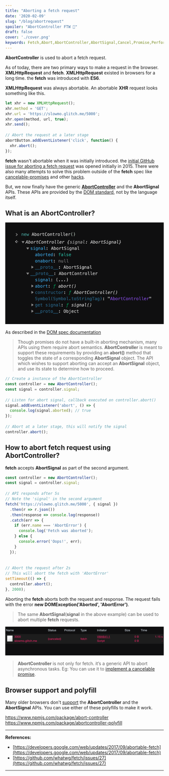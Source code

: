 ```yaml
---
title: "Aborting a fetch request"
date: '2020-02-09'
slug: "/blog/abortrequest"
spoiler: "AbortController FTW 🎉"
draft: false
cover: './cover.png'
keywords: Fetch,Abort,AbortController,AbortSignal,Cancel,Promise,Performance,Cancelable
---
```


**AbortController** is used to abort a fetch request. 
<!-- [Check out this demo](#demo). -->

As of today, there are two primary ways to make a request in the browser. **XMLHttpRequest** and **fetch**.
**XMLHttpRequest** existed in browsers for a long time. the **fetch** was introduced with **ES6**.

**XMLHttpRequest** was always abortable. An abortable **XHR** request looks something like this.

```javascript
let xhr = new XMLHttpRequest();
xhr.method = 'GET';
xhr.url = 'https://slowmo.glitch.me/5000';
xhr.open(method, url, true);
xhr.send();

// Abort the request at a later stage
abortButton.addEventListener('click', function() {
  xhr.abort();
});
```

**fetch** wasn't abortable when it was initially introduced.
the [initial GitHub issue for aborting a fetch request][abort fetch issue] was opened initially in 2015.
There were also many attempts to solve this problem outside of the **fetch** spec
like [cancelable-promises][cancelable-promises-github] and other [hacks][cancelable-promise-hack].

But, we now finally have the generic [**AbortController**][abort controller MDN] and the **AbortSignal** APIs.
These APIs are provided by the [DOM standard][DOM standard], not by the language itself.

## What is an AbortController?

![Abort controller in the devtool](./abort-controller-devtool-eval.png)

As described in the [DOM spec documentation][DOM standard]

> Though promises do not have a built-in aborting mechanism, many APIs using them require
> abort semantics. **AbortController** is meant to support these requirements by providing an **abort()**
> method that toggles the state of a corresponding **AbortSignal** object. The API which wishes to
> support aborting can accept an **AbortSignal** object, and use its state to determine how to proceed.

```js
// Create a instance of the AbortController
const controller = new AbortController();
const signal = controller.signal;

// Listen for abort signal, callback executed on controller.abort()
signal.addEventListener('abort', () => {
  console.log(signal.aborted); // true
});

// Abort at a later stage, this will notify the signal
controller.abort();
```

## How to abort fetch request using AbortController?

**fetch** accepts **AbortSignal** as part of the second argument.

```js
const controller = new AbortController();
const signal = controller.signal;

// API responds after 5s
// Note the 'signal' in the second argument
fetch('https://slowmo.glitch.me/5000', { signal })
  .then(r => r.json())
  .then(response => console.log(response))
  .catch(err => {
    if (err.name === 'AbortError') {
      console.log('Fetch was aborted');
    } else {
      console.error('Oops!', err);
    }
  });


// Abort the request after 2s
// This will abort the fetch with 'AbortError'
setTimeout(() => {
  controller.abort();
}, 2000);
```

Aborting the **fetch** aborts both the request and response.
The request fails with the error **new DOMException('Aborted', 'AbortError')**.

> The same **AbortSignal**(**signal** in the above example) can be used to abort multiple **fetch** requests.

![Aborted fetch request in the devtool](./fetch-devtool-cancelled.png)

<!-- ## Demo -->

<!-- https://codesandbox.io/s/abortable-fetch-using-abortcontroller-yd07c -->

> **AbortController** is not only for fetch. it’s a generic API to abort asynchronous tasks.
> Eg: You can use it to [implement a cancelable promise][cancel promise].

## Browser support and polyfill

<CaniuseEmbed featureName="abortcontroller" />

Many older browsers don't [support][abortcontroller caniuse] the **AbortController** and the **AbortSignal** APIs.
You can use either of these polyfills to make it work.

https://www.npmjs.com/package/abort-controller
https://www.npmjs.com/package/abortcontroller-polyfill

<!-- That's it for now. If you enjoyed reading this post, give me a follow [@ganapativs](https://twitter.com/ganapativs) 😬 -->

---

**References:**

- [https://developers.google.com/web/updates/2017/09/abortable-fetch](https://developers.google.com/web/updates/2017/09/abortable-fetch)
- [https://github.com/whatwg/fetch/issues/27](https://github.com/whatwg/fetch/issues/27)
<!-- 
**Thanks:**

- [Photo by Cherry Laithang on Unsplash](https://unsplash.com/photos/NmPpz1jA_JE) -->

---

[abort fetch issue]: https://github.com/whatwg/fetch/issues/27
[cancelable-promises-github]: https://github.com/tc39/proposal-cancelable-promises
[cancelable-promise-hack]: https://github.com/whatwg/fetch/issues/27#issuecomment-267483591
[cancel promise]: https://egghead.io/lessons/react-cancel-a-promise-using-abortcontroller
[DOM standard]: https://dom.spec.whatwg.org/#aborting-ongoing-activities
[abort controller MDN]: https://developer.mozilla.org/en-US/docs/Web/API/AbortController
[abortcontroller caniuse]: https://caniuse.com/#feat=abortcontroller
